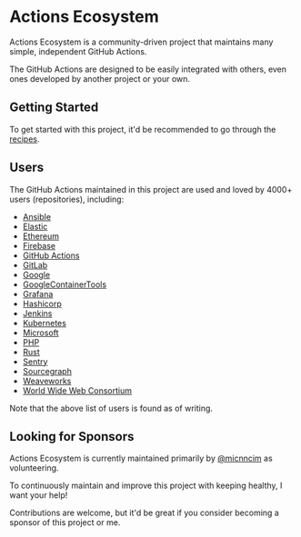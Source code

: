 # Actions Ecosystem

Actions Ecosystem is a community-driven project that maintains many simple, independent GitHub Actions.

The GitHub Actions are designed to be easily integrated with others, even ones developed by another project or your own.

## Getting Started

To get started with this project, it'd be recommended to go through the [recipes](https://github.com/actions-ecosystem/recipes).

## Users

The GitHub Actions maintained in this project are used and loved by 4000+ users (repositories), including:

- [Ansible](https://github.com/ansible)
- [Elastic](https://github.com/elastic)
- [Ethereum](https://github.com/ethereum)
- [Firebase](https://github.com/firebase)
- [GitHub Actions](https://github.com/actions)
- [GitLab](https://github.com/gitlabhq)
- [Google](https://github.com/google)
- [GoogleContainerTools](https://github.com/GoogleContainerTools)
- [Grafana](https://github.com/grafana)
- [Hashicorp](https://github.com/hashicorp)
- [Jenkins](https://github.com/jenkinsci)
- [Kubernetes](https://github.com/kubernetes)
- [Microsoft](https://github.com/microsoft)
- [PHP](https://github.com/php)
- [Rust](https://github.com/rust-lang)
- [Sentry](https://github.com/getsentry)
- [Sourcegraph](https://github.com/sourcegraph)
- [Weaveworks](https://github.com/weaveworks)
- [World Wide Web Consortium](https://github.com/w3c)

Note that the above list of users is found as of writing.

## Looking for Sponsors

Actions Ecosystem is currently maintained primarily by [@micnncim](https://github.com/micnncim) as volunteering.

To continuously maintain and improve this project with keeping healthy, I want your help!

Contributions are welcome, but it'd be great if you consider becoming a sponsor of this project or me.
